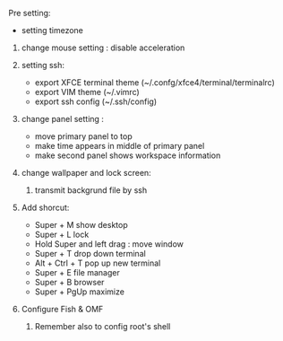 Pre setting:
* setting timezone


1. change mouse setting : disable acceleration
2. setting ssh:
	* export XFCE terminal theme (~/.confg/xfce4/terminal/terminalrc)
	* export VIM theme (~/.vimrc)
	* export ssh config (~/.ssh/config)
	 
	
3.	change panel setting : 
	* move primary panel to top
	* make time appears in middle of primary panel
	* make second panel shows workspace information


4. change wallpaper and lock screen:
	1. transmit backgrund file by ssh

5. Add shorcut:
	* Super + M show desktop
	* Super + L lock
	* Hold Super and left drag : move window
	* Super + T drop down terminal
	* Alt + Ctrl + T pop up new terminal
	* Super + E file manager
	* Super + B browser
	* Super + PgUp maximize

6. Configure Fish & OMF
	1. Remember also to config root's shell